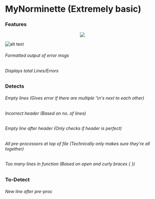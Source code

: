# MyNorminette (Extremely basic)
### Features

<p align="center">
  <img src="https://i.imgur.com/AW9MLPw.jpg">
</p>

![alt text](https://i.imgur.com/AW9MLPw.jpg)
###### Formatted output of error msgs
###### Displays total Lines/Errors

### Detects
###### Empty lines (Gives error if there are multiple '\n's next to each other)
###### Incorrect header (Based on no. of lines)
###### Empty line after header (Only checks if header is perfect)
###### All pre-processors at top of file (Technically only makes sure they're all together)
###### Too many lines in function (Based on open and curly braces { })

### To-Detect
###### New line after pre-proc
